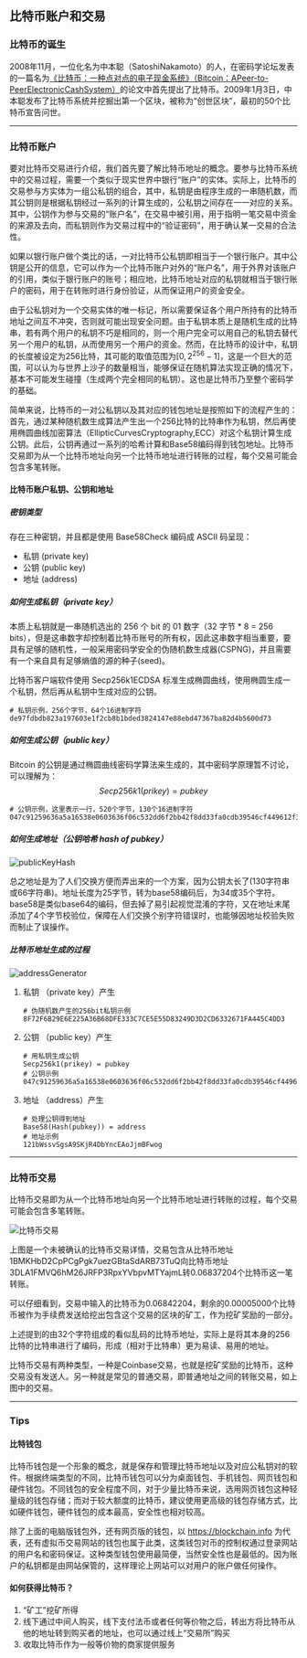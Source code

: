 <!-- 
It is written by liangrui_ibilling,
email:liangrui_ibilling@si-tech.com
-->

## 比特币账户和交易

### 比特币的诞生

2008年11月，一位化名为中本聪（SatoshiNakamoto）的人，在密码学论坛发表的一篇名为[《比特币：一种点对点的电子现金系统》（Bitcoin：APeer-to-PeerElectronicCashSystem）](https://wenku.baidu.com/view/f26c8d916bec0975f465e236.html)的论文中首先提出了比特币。2009年1月3日，中本聪发布了比特币系统并挖掘出第一个区块，被称为“创世区块”，最初的50个比特币宣告问世。

***

### 比特币账户

要对比特币交易进行介绍，我们首先要了解比特币地址的概念。要参与比特币系统中的交易过程，需要一个类似于现实世界中银行“账户”的实体。实际上，比特币的交易参与方实体为一组公私钥的组合，其中，私钥是由程序生成的一串随机数，而其公钥则是根据私钥经过一系列的计算生成的，公私钥之间存在一一对应的关系。其中，公钥作为参与交易的“账户名”，在交易中被引用，用于指明一笔交易中资金的来源及去向，而私钥则作为交易过程中的“验证密码”，用于确认某一交易的合法性。

如果以银行账户做个类比的话，一对比特币公私钥即相当于一个银行账户。其中公钥是公开的信息，它可以作为一个比特币账户对外的“账户名”，用于外界对该账户的引用，类似于银行账户的账号；相应地，比特币地址对应的私钥就相当于银行账户的密码，用于在转账时进行身份验证，从而保证用户的资金安全。

由于公私钥对为一个交易实体的唯一标记，所以需要保证各个用户所持有的比特币地址之间互不冲突，否则就可能出现安全问题。由于私钥本质上是随机生成的比特串，若有两个用户的私钥不巧是相同的，则一个用户完全可以用自己的私钥去替代另一个用户的私钥，从而使用另一个用户的资金。然而，在比特币的设计中，私钥的长度被设定为256比特，其可能的取值范围为$[0,2^{256}-1]$，这是一个巨大的范围，可以认为与世界上沙子的数量相当，能够保证在随机算法实现正确的情况下，基本不可能发生碰撞（生成两个完全相同的私钥）。这也是比特币乃至整个密码学的基础。

简单来说，比特币的一对公私钥以及其对应的钱包地址是按照如下的流程产生的：首先，通过某种随机数生成算法产生出一个256比特的比特串作为私钥，然后再使用椭圆曲线加密算法（EllipticCurvesCryptography,ECC）对这个私钥计算生成公钥。此后，公钥再通过一系列的哈希计算和Base58编码得到钱包地址。比特币交易即为从一个比特币地址向另一个比特币地址进行转账的过程，每个交易可能会包含多笔转账。

#### 比特币账户私钥、公钥和地址

##### 密钥类型

存在三种密钥，并且都是使用 Base58Check 编码成 ASCII 码呈现：

- 私钥 (private key)
- 公钥 (public key)
- 地址 (address)

##### 如何生成私钥（private key）

本质上私钥就是一串随机选出的 256 个 bit 的 01 数字（32 字节 * 8 = 256 bits），但是这串数字却控制着比特币账号的所有权，因此这串数字相当重要，要具有足够的随机性，一般采用密码学安全的伪随机数生成器(CSPNG)，并且需要有一个来自具有足够熵值的源的种子(seed)。

比特币客户端软件使用 Secp256k1ECDSA 标准生成椭圆曲线，使用椭圆生成一个私钥，然后再从私钥中生成对应的公钥。

```shell
# 私钥示例，256个字节，64个16进制字符
de97fdbdb823a197603e1f2cb8b1bded3824147e88ebd47367ba82d4b5600d73
```

##### 如何生成公钥（public key）

Bitcoin 的公钥是通过椭圆曲线密码学算法来生成的，其中密码学原理暂不讨论，可以理解为：
$$
Secp256k1(prikey) = pubkey
$$

```shell
# 公钥示例，这里表示一行，520个字节，130个16进制字符
047c91259636a5a16538e0603636f06c532dd6f2bb42f8dd33fa0cdb39546cf449612f3eaf15db9443b7e0668ef22187de9059633eb23112643a38771c630db911
```

##### 如何生成地址（公钥哈希 hash of pubkey）

![publicKeyHash](https://github-1302606429.cos.ap-chengdu.myqcloud.com/blockchain/images/bitcoin/publicKeyHash.png)

总之地址是为了人们交换方便而弄出来的一个方案，因为公钥太长了(130字符串或66字符串)。地址长度为25字节，转为base58编码后，为34或35个字符。base58是类似base64的编码，但去掉了易引起视觉混淆的字符，又在地址末尾添加了4个字节校验位，保障在人们交换个别字符错误时，也能够因地址校验失败而制止了误操作。

##### 比特币地址生成的过程



![addressGenerator](https://github-1302606429.cos.ap-chengdu.myqcloud.com/blockchain/images/bitcoin/addressGenerator.png)

1. 私钥 （private key）产生

   ```shell
   # 伪随机数产生的256bit私钥示例
   8F72F6B29E6E225A36B68DFE333C7CE5E55D83249D3D2CD6332671FA445C4DD3
   ```

2. 公钥 （public key）产生

   ```shell
   # 用私钥生成公钥
   Secp256k1(prikey) = pubkey
   # 公钥示例
   047c91259636a5a16538e0603636f06c532dd6f2bb42f8dd33fa0cdb39546cf449612f3eaf15db9443b7e0668ef22187de9059633eb23112643a38771c630db911
   ```

3. 地址 （address）产生

   ```shell
   # 处理公钥得到地址
   Base58(Hash(pubkey)) = address
   # 地址示例
   121bWssvSgsA9SKjR4DbYncEAoJjmBFwog
   ```

***

### 比特币交易

比特币交易即为从一个比特币地址向另一个比特币地址进行转账的过程，每个交易可能会包含多笔转账。

![比特币交易](https://github-1302606429.cos.ap-chengdu.myqcloud.com/blockchain/images/bitcoin/bitcoinTx.png)

上图是一个未被确认的比特币交易详情，交易包含从比特币地址1BMKHbD2CpPCgPgk7uezGBtaSdARB73TuQ向比特币地址3DLA1FMVQ6hM26JRFP3RpxYVbpvMTYajmL转0.06837204个比特币这一笔转账。

可以仔细看到，交易中输入的比特币为0.06842204，剩余的0.00005000个比特币被作为手续费发送给挖出包含这个交易的区块的矿工，作为挖矿奖励的一部分。

上述提到的由32个字符组成的看似乱码的比特币地址，实际上是将其本身的256比特的比特串进行了编码，形成（相对于比特串）更为易读、易用的地址。

比特币交易有两种类型，一种是Coinbase交易，也就是挖矿奖励的比特币，这种交易没有发送人。另一种就是常见的普通交易，即普通地址之间的转账交易，如上图中的交易。

***

### Tips

#### 比特钱包

比特币钱包是一个形象的概念，就是保存和管理比特币地址以及对应公私钥对的软件。根据终端类型的不同，比特币钱包可以分为桌面钱包、手机钱包、网页钱包和硬件钱包。不同钱包的安全程度不同，对于少量比特币来说，选用网页钱包这种轻量级的钱包存储；而对于较大额度的比特币，建议使用更高级的钱包存储方式，比如硬件钱包，硬件钱包的成本最高，安全性也相对较高。

除了上面的电脑版钱包外，还有网页版的钱包，以 https://blockchain.info 为代表，还有虚拟币交易网站的钱包也属于此类，这类钱包对币的控制权通过登录网站的用户名和密码保证。这种类型钱包使用最简便，当然安全性也是最低的。因为账户的私钥都是由网站保管的，这样理论上网站可以对用户的账户做任何操作。

#### 如何获得比特币？

1. “矿工”挖矿所得
2. 线下通过中间人购买，线下支付法币或者任何等价物之后，转出方将比特币从他的地址转到购买者的地址，也可以通过线上“交易所”购买
3. 收取比特币作为一般等价物的商家提供服务
